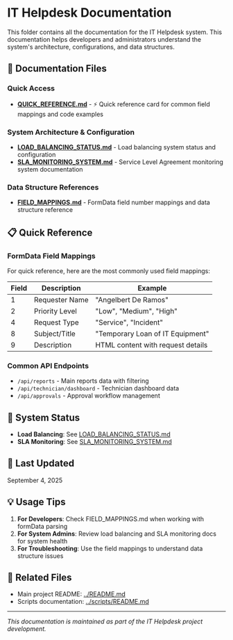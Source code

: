 # IT Helpdesk Documentation

This folder contains all the documentation for the IT Helpdesk system. This documentation helps developers and administrators understand the system's architecture, configurations, and data structures.

## 📁 Documentation Files

### Quick Access
- **[QUICK_REFERENCE.md](./QUICK_REFERENCE.md)** - ⚡ Quick reference card for common field mappings and code examples

### System Architecture & Configuration
- **[LOAD_BALANCING_STATUS.md](./LOAD_BALANCING_STATUS.md)** - Load balancing system status and configuration
- **[SLA_MONITORING_SYSTEM.md](./SLA_MONITORING_SYSTEM.md)** - Service Level Agreement monitoring system documentation

### Data Structure References
- **[FIELD_MAPPINGS.md](./FIELD_MAPPINGS.md)** - FormData field number mappings and data structure reference

## 📋 Quick Reference

### FormData Field Mappings
For quick reference, here are the most commonly used field mappings:

| Field | Description | Example |
|-------|-------------|---------|
| 1 | Requester Name | "Angelbert De Ramos" |
| 2 | Priority Level | "Low", "Medium", "High" |
| 4 | Request Type | "Service", "Incident" |
| 8 | Subject/Title | "Temporary Loan of IT Equipment" |
| 9 | Description | HTML content with request details |

### Common API Endpoints
- `/api/reports` - Main reports data with filtering
- `/api/technician/dashboard` - Technician dashboard data
- `/api/approvals` - Approval workflow management

## 🔄 System Status
- **Load Balancing**: See [LOAD_BALANCING_STATUS.md](./LOAD_BALANCING_STATUS.md)
- **SLA Monitoring**: See [SLA_MONITORING_SYSTEM.md](./SLA_MONITORING_SYSTEM.md)

## 📅 Last Updated
September 4, 2025

## 💡 Usage Tips

1. **For Developers**: Check FIELD_MAPPINGS.md when working with formData parsing
2. **For System Admins**: Review load balancing and SLA monitoring docs for system health
3. **For Troubleshooting**: Use the field mappings to understand data structure issues

## 🔗 Related Files
- Main project README: [../README.md](../README.md)
- Scripts documentation: [../scripts/README.md](../scripts/README.md)

---
*This documentation is maintained as part of the IT Helpdesk project development.*
